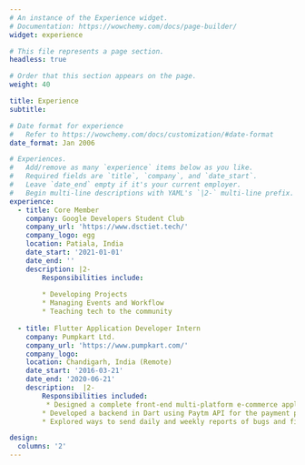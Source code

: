 ```yaml
---
# An instance of the Experience widget.
# Documentation: https://wowchemy.com/docs/page-builder/
widget: experience

# This file represents a page section.
headless: true

# Order that this section appears on the page.
weight: 40

title: Experience
subtitle:

# Date format for experience
#   Refer to https://wowchemy.com/docs/customization/#date-format
date_format: Jan 2006

# Experiences.
#   Add/remove as many `experience` items below as you like.
#   Required fields are `title`, `company`, and `date_start`.
#   Leave `date_end` empty if it's your current employer.
#   Begin multi-line descriptions with YAML's `|2-` multi-line prefix.
experience:
  - title: Core Member
    company: Google Developers Student Club
    company_url: 'https://www.dsctiet.tech/'
    company_logo: egg
    location: Patiala, India
    date_start: '2021-01-01'
    date_end: ''
    description: |2-
        Responsibilities include:
        
        * Developing Projects
        * Managing Events and Workflow
        * Teaching tech to the community
        
  - title: Flutter Application Developer Intern
    company: Pumpkart Ltd.
    company_url: 'https://www.pumpkart.com/'
    company_logo:
    location: Chandigarh, India (Remote)
    date_start: '2016-03-21'
    date_end: '2020-06-21'
    description:  |2-
        Responsibilities included:
         * Designed a complete front-end multi-platform e-commerce application having multiple user interfaces and states.
        * Developed a backend in Dart using Paytm API for the payment portal and other dependencies and Flutter packages.
        * Explored ways to send daily and weekly reports of bugs and fixes to the Senior Developer.

design:
  columns: '2'
---
```


